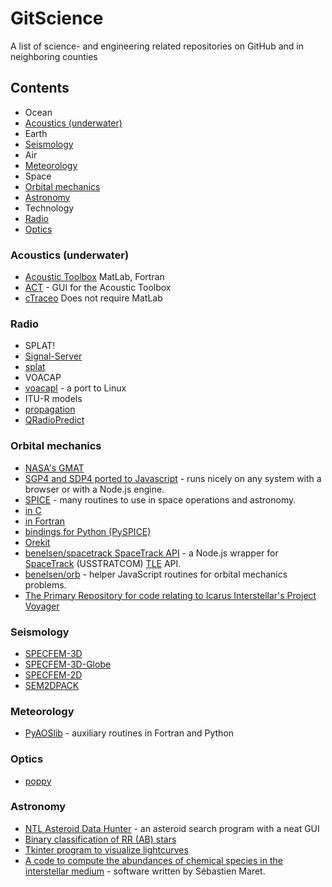 # GitScience
A list of science- and engineering related repositories on GitHub and in neighboring counties

## Contents
* Ocean
 * [Acoustics (underwater)](https://github.com/Hunter-Github/GitScience#acoustics-underwater)
* Earth
 * [Seismology](https://github.com/Hunter-Github/GitScience#seismology)
* Air
 * [Meteorology](https://github.com/Hunter-Github/GitScience#meteorology)
* Space
 * [Orbital mechanics](https://github.com/Hunter-Github/GitScience#orbital-mechanics)
 * [Astronomy](https://github.com/Hunter-Github/GitScience#astronomy)
* Technology
 * [Radio](https://github.com/Hunter-Github/GitScience#radio)
 * [Optics](https://github.com/Hunter-Github/GitScience#optics)

### Acoustics (underwater)
* [Acoustic Toolbox](http://oalib.hlsresearch.com/Modes/AcousticsToolbox/) MatLab, Fortran
 * [ACT](http://cmst.curtin.edu.au/products/actoolbox.cfm) - GUI for the Acoustic Toolbox
* [cTraceo](https://github.com/EyNuel/cTraceo) Does not require MatLab
 
### Radio

* SPLAT!
 * [Signal-Server](https://github.com/Cloud-RF/Signal-Server)
 * [splat](https://github.com/jmcmellen/splat)
* VOACAP
 * [voacapl](https://github.com/jawatson/voacapl) - a port to Linux
* ITU-R models
 * [propagation](https://github.com/deepaknadig/propagation)
* [QRadioPredict](http://qradiopredict.sourceforge.net/)

### Orbital mechanics

* [NASA's GMAT](http://gmat.sourceforge.net/)
* [SGP4 and SDP4 ported to Javascript](https://github.com/shashwatak/satellite-js) - runs nicely on any system with a browser or with a Node.js engine.
* [SPICE](http://naif.jpl.nasa.gov/naif/toolkit.html) - many routines to use in space operations and astronomy.
 * [in C](http://naif.jpl.nasa.gov/naif/toolkit_C.html)
 * [in Fortran](http://naif.jpl.nasa.gov/naif/toolkit_FORTRAN.html)
 * [bindings for Python (PySPICE)](https://github.com/rca/PySPICE)
* [Orekit](http://orekit.org/)
* [benelsen/spacetrack SpaceTrack API](https://github.com/benelsen/spacetrack) - a Node.js wrapper for [SpaceTrack](https://www.space-track.org) (USSTRATCOM) [TLE](https://en.wikipedia.org/wiki/Two-line_element_set) API.
* [benelsen/orb](https://github.com/benelsen/orb) - helper JavaScript routines for orbital mechanics problems.
* [The Primary Repository for code relating to Icarus Interstellar's Project Voyager](https://github.com/zachfejes/ProjectVoyager)

### Seismology

* [SPECFEM-3D](https://github.com/geodynamics/specfem3d)
* [SPECFEM-3D-Globe](https://github.com/geodynamics/specfem3d_globe)
* [SPECFEM-2D](https://github.com/geodynamics/specfem2d)
* [SEM2DPACK](http://sem2d.sourceforge.net)

### Meteorology

* [PyAOSlib](https://github.com/PyAOS/aoslib) - auxiliary routines in Fortran and Python

### Optics

* [poppy](https://github.com/mperrin/poppy)

### Astronomy

* [NTL Asteroid Data Hunter](https://github.com/nasa/NTL-Asteroid-Data-Hunter) - an asteroid search program with a neat GUI 
* [Binary classification of RR (AB) stars](https://github.com/johnh2o2/rrlyrclassification)
* [Tkinter program to visualize lightcurves](https://github.com/johnh2o2/pyvislc)
* [A code to compute the abundances of chemical species in the interstellar medium](https://github.com/smaret/astrochem) - software written by Sébastien Maret.
